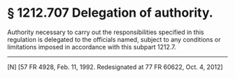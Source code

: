 # § 1212.707   Delegation of authority.

Authority necessary to carry out the responsibilities specified in this regulation is delegated to the officials named, subject to any conditions or limitations imposed in accordance with this subpart 1212.7.



---

[N] [57 FR 4928, Feb. 11, 1992. Redesignated at 77 FR 60622, Oct. 4, 2012]




